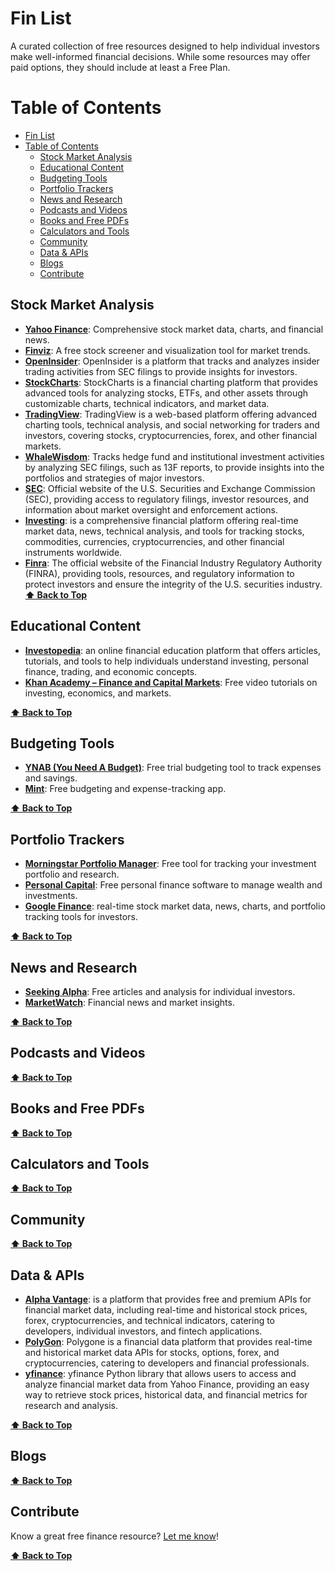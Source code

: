 # Fin List
A curated collection of free resources designed to help individual investors make well-informed financial decisions. While some resources may offer paid options, they should include at least a Free Plan.


# Table of Contents
- [Fin List](#fin-list)
- [Table of Contents](#table-of-contents)
  - [Stock Market Analysis](#stock-market-analysis)
  - [Educational Content](#educational-content)
  - [Budgeting Tools](#budgeting-tools)
  - [Portfolio Trackers](#portfolio-trackers)
  - [News and Research](#news-and-research)
  - [Podcasts and Videos](#podcasts-and-videos)
  - [Books and Free PDFs](#books-and-free-pdfs)
  - [Calculators and Tools](#calculators-and-tools)
  - [Community](#community)
  - [Data \& APIs](#data--apis)
  - [Blogs](#blogs)
  - [Contribute](#contribute)

## Stock Market Analysis
- **[Yahoo Finance](https://finance.yahoo.com/)**: Comprehensive stock market data, charts, and financial news.
- **[Finviz](https://finviz.com/)**: A free stock screener and visualization tool for market trends.
- **[OpenInsider](http://openinsider.com/)**: OpenInsider is a platform that tracks and analyzes insider trading activities from SEC filings to provide insights for investors.
- **[StockCharts](https://stockcharts.com)**: StockCharts is a financial charting platform that provides advanced tools for analyzing stocks, ETFs, and other assets through customizable charts, technical indicators, and market data.
- **[TradingView](https://www.tradingview.com/)**: TradingView is a web-based platform offering advanced charting tools, technical analysis, and social networking for traders and investors, covering stocks, cryptocurrencies, forex, and other financial markets.
- **[WhaleWisdom](https://whalewisdom.com/)**: Tracks hedge fund and institutional investment activities by analyzing SEC filings, such as 13F reports, to provide insights into the portfolios and strategies of major investors.
- **[SEC](https://www.sec.gov/)**: Official website of the U.S. Securities and Exchange Commission (SEC), providing access to regulatory filings, investor resources, and information about market oversight and enforcement actions.  
- **[Investing](https://www.investing.com/)**: is a comprehensive financial platform offering real-time market data, news, technical analysis, and tools for tracking stocks, commodities, currencies, cryptocurrencies, and other financial instruments worldwide.
- **[Finra](https://www.finra.org/)**: The official website of the Financial Industry Regulatory Authority (FINRA), providing tools, resources, and regulatory information to protect investors and ensure the integrity of the U.S. securities industry.
**[⬆️ Back to Top](#table-of-contents)**

## Educational Content
- **[Investopedia](https://www.investopedia.com/)**: an online financial education platform that offers articles, tutorials, and tools to help individuals understand investing, personal finance, trading, and economic concepts.
- **[Khan Academy – Finance and Capital Markets](https://www.khanacademy.org/economics-finance-domain/core-finance)**: Free video tutorials on investing, economics, and markets.

**[⬆️ Back to Top](#table-of-contents)**

## Budgeting Tools
- **[YNAB (You Need A Budget)](https://www.youneedabudget.com/)**: Free trial budgeting tool to track expenses and savings.
- **[Mint](https://www.mint.com/)**: Free budgeting and expense-tracking app.

**[⬆️ Back to Top](#table-of-contents)**

## Portfolio Trackers
- **[Morningstar Portfolio Manager](https://www.morningstar.com/)**: Free tool for tracking your investment portfolio and research.
- **[Personal Capital](https://www.personalcapital.com/)**: Free personal finance software to manage wealth and investments.
- **[Google Finance](https://www.google.com/finance/)**: real-time stock market data, news, charts, and portfolio tracking tools for investors.

**[⬆️ Back to Top](#table-of-contents)**

## News and Research
- **[Seeking Alpha](https://seekingalpha.com/)**: Free articles and analysis for individual investors.
- **[MarketWatch](https://www.marketwatch.com/)**: Financial news and market insights.

**[⬆️ Back to Top](#table-of-contents)**

## Podcasts and Videos

**[⬆️ Back to Top](#table-of-contents)**

## Books and Free PDFs

**[⬆️ Back to Top](#table-of-contents)**

## Calculators and Tools

**[⬆️ Back to Top](#table-of-contents)**

## Community

**[⬆️ Back to Top](#table-of-contents)**

## Data & APIs
- **[Alpha Vantage](https://www.alphavantage.co)**: is a platform that provides free and premium APIs for financial market data, including real-time and historical stock prices, forex, cryptocurrencies, and technical indicators, catering to developers, individual investors, and fintech applications.
- **[PolyGon](https://polygon.io)**: Polygone is a financial data platform that provides real-time and historical market data APIs for stocks, options, forex, and cryptocurrencies, catering to developers and financial professionals.
- **[yfinance](https://pypi.org/project/yfinance/)**: yfinance Python library that allows users to access and analyze financial market data from Yahoo Finance, providing an easy way to retrieve stock prices, historical data, and financial metrics for research and analysis.

**[⬆️ Back to Top](#table-of-contents)**

## Blogs

**[⬆️ Back to Top](#table-of-contents)**

## Contribute
Know a great free finance resource? [Let me know](mailto:contact@finlist.org)!

**[⬆️ Back to Top](#table-of-contents)**
